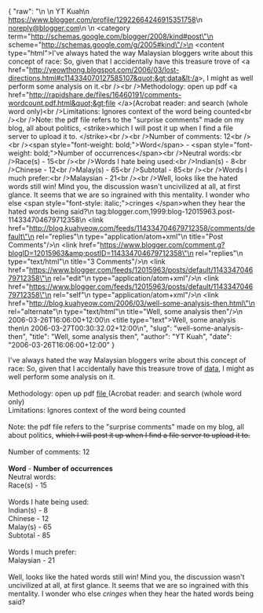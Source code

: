 {
  "raw": "<entry>\n  <author>\n    <name>YT Kuah</name>\n    <uri>https://www.blogger.com/profile/12922664246915351758</uri>\n    <email>noreply@blogger.com</email>\n  </author>\n  <category term=\"http://schemas.google.com/blogger/2008/kind#post\"\n    scheme=\"http://schemas.google.com/g/2005#kind\"/>\n  <content type=\"html\">I've always hated the way Malaysian bloggers write about this concept of race: So, given that I accidentally have this treasure trove of &lt;a href=&quot;http://yeowthong.blogspot.com/2006/03/lost-directions.html#c114334070127585107&quot;&gt;data&lt;/a&gt;, I might as well perform some analysis on it.&lt;br /&gt;&lt;br /&gt;Methodology: open up pdf &lt;a href=&quot;http://rapidshare.de/files/16460191/comments-wordcount.pdf.html&quot;&gt;file &lt;/a&gt;(Acrobat reader: and search (whole word only)&lt;br /&gt;Limitations: Ignores context of the word being counted&lt;br /&gt;&lt;br /&gt;Note: the pdf file refers to the &quot;surprise comments&quot; made on my blog, all about politics, &lt;strike&gt;which I will post it up when I find a file server to upload it to. &lt;/strike&gt;&lt;br /&gt;&lt;br /&gt;Number of comments: 12&lt;br /&gt;&lt;br /&gt;&lt;span style=&quot;font-weight: bold;&quot;&gt;Word&lt;/span&gt; - &lt;span style=&quot;font-weight: bold;&quot;&gt;Number of occurrences&lt;/span&gt;&lt;br /&gt;Neutral words:&lt;br /&gt;Race(s) - 15&lt;br /&gt;&lt;br /&gt;Words I hate being used:&lt;br /&gt;Indian(s) - 8&lt;br /&gt;Chinese - 12&lt;br /&gt;Malay(s) - 65&lt;br /&gt;Subtotal - 85&lt;br /&gt;&lt;br /&gt;Words I much prefer:&lt;br /&gt;Malaysian - 21&lt;br /&gt;&lt;br /&gt;Well, looks like the hated words still win! Mind you, the discussion wasn't uncivilized at all, at first glance. It seems that we are so ingrained with this mentality. I wonder who else &lt;span style=&quot;font-style: italic;&quot;&gt;cringes &lt;/span&gt;when they hear the hated words being said?</content>\n  <id>tag:blogger.com,1999:blog-12015963.post-114334704679712358</id>\n  <link href=\"http://blog.kuahyeow.com/feeds/114334704679712358/comments/default\"\n    rel=\"replies\"\n    type=\"application/atom+xml\"\n    title=\"Post Comments\"/>\n  <link href=\"https://www.blogger.com/comment.g?blogID=12015963&amp;postID=114334704679712358\"\n    rel=\"replies\"\n    type=\"text/html\"\n    title=\"3 Comments\"/>\n  <link href=\"https://www.blogger.com/feeds/12015963/posts/default/114334704679712358\"\n    rel=\"edit\"\n    type=\"application/atom+xml\"/>\n  <link href=\"https://www.blogger.com/feeds/12015963/posts/default/114334704679712358\"\n    rel=\"self\"\n    type=\"application/atom+xml\"/>\n  <link href=\"http://blog.kuahyeow.com/2006/03/well-some-analysis-then.html\"\n    rel=\"alternate\"\n    type=\"text/html\"\n    title=\"Well, some analysis then\"/>\n  <published>2006-03-26T16:06:00+12:00</published>\n  <title type=\"text\">Well, some analysis then</title>\n  <updated>2006-03-27T00:30:32.02+12:00</updated>\n</entry>",
  "slug": "well-some-analysis-then",
  "title": "Well, some analysis then",
  "author": "YT Kuah",
  "date": "2006-03-26T16:06:00+12:00"
}

I've always hated the way Malaysian bloggers write about this concept of race: So, given that I accidentally have this treasure trove of <a href="http://yeowthong.blogspot.com/2006/03/lost-directions.html#c114334070127585107">data</a>, I might as well perform some analysis on it.<br /><br />Methodology: open up pdf <a href="http://rapidshare.de/files/16460191/comments-wordcount.pdf.html">file </a>(Acrobat reader: and search (whole word only)<br />Limitations: Ignores context of the word being counted<br /><br />Note: the pdf file refers to the "surprise comments" made on my blog, all about politics, <strike>which I will post it up when I find a file server to upload it to. </strike><br /><br />Number of comments: 12<br /><br /><span style="font-weight: bold;">Word</span> - <span style="font-weight: bold;">Number of occurrences</span><br />Neutral words:<br />Race(s) - 15<br /><br />Words I hate being used:<br />Indian(s) - 8<br />Chinese - 12<br />Malay(s) - 65<br />Subtotal - 85<br /><br />Words I much prefer:<br />Malaysian - 21<br /><br />Well, looks like the hated words still win! Mind you, the discussion wasn't uncivilized at all, at first glance. It seems that we are so ingrained with this mentality. I wonder who else <span style="font-style: italic;">cringes </span>when they hear the hated words being said?